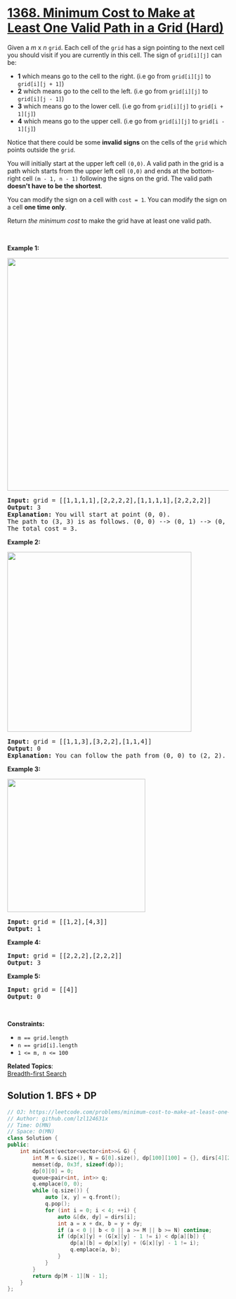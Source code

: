 # [1368. Minimum Cost to Make at Least One Valid Path in a Grid (Hard)](https://leetcode.com/problems/minimum-cost-to-make-at-least-one-valid-path-in-a-grid/)

Given a <em>m</em> x <em>n</em> <code>grid</code>. Each cell of the <code>grid</code> has a sign pointing to the next cell you should visit if you are currently in this cell. The sign of <code>grid[i][j]</code> can be:
<ul>
	<li><strong>1</strong> which means go to the cell to the right. (i.e go from <code>grid[i][j]</code> to <code>grid[i][j + 1]</code>)</li>
	<li><strong>2</strong> which means go to the cell to the left. (i.e go from <code>grid[i][j]</code> to <code>grid[i][j - 1]</code>)</li>
	<li><strong>3</strong> which means go to the lower cell. (i.e go from <code>grid[i][j]</code> to <code>grid[i + 1][j]</code>)</li>
	<li><strong>4</strong> which means go to the upper cell. (i.e go from <code>grid[i][j]</code> to <code>grid[i - 1][j]</code>)</li>
</ul>

<p>Notice&nbsp;that there could be some <strong>invalid signs</strong> on the cells of the <code>grid</code> which points outside the <code>grid</code>.</p>

<p>You will initially start at the upper left cell <code>(0,0)</code>. A valid path in the grid is a path which starts from the upper left&nbsp;cell <code>(0,0)</code> and ends at the bottom-right&nbsp;cell <code>(m - 1, n - 1)</code> following the signs on the grid. The valid path <strong>doesn't have to be the shortest</strong>.</p>

<p>You can modify the sign on a cell with <code>cost = 1</code>. You can modify the sign on a cell <strong>one time only</strong>.</p>

<p>Return <em>the minimum cost</em> to make the grid have at least one valid path.</p>

<p>&nbsp;</p>
<p><strong>Example 1:</strong></p>
<img alt="" src="https://assets.leetcode.com/uploads/2020/02/13/grid1.png" style="width: 542px; height: 528px;">
<pre><strong>Input:</strong> grid = [[1,1,1,1],[2,2,2,2],[1,1,1,1],[2,2,2,2]]
<strong>Output:</strong> 3
<strong>Explanation:</strong> You will start at point (0, 0).
The path to (3, 3) is as follows. (0, 0) --&gt; (0, 1) --&gt; (0, 2) --&gt; (0, 3) change the arrow to down with cost = 1 --&gt; (1, 3) --&gt; (1, 2) --&gt; (1, 1) --&gt; (1, 0) change the arrow to down with cost = 1 --&gt; (2, 0) --&gt; (2, 1) --&gt; (2, 2) --&gt; (2, 3) change the arrow to down with cost = 1 --&gt; (3, 3)
The total cost = 3.
</pre>

<p><strong>Example 2:</strong></p>
<img alt="" src="https://assets.leetcode.com/uploads/2020/02/13/grid2.png" style="width: 419px; height: 408px;">
<pre><strong>Input:</strong> grid = [[1,1,3],[3,2,2],[1,1,4]]
<strong>Output:</strong> 0
<strong>Explanation:</strong> You can follow the path from (0, 0) to (2, 2).
</pre>

<p><strong>Example 3:</strong></p>
<img alt="" src="https://assets.leetcode.com/uploads/2020/02/13/grid3.png" style="width: 314px; height: 302px;">
<pre><strong>Input:</strong> grid = [[1,2],[4,3]]
<strong>Output:</strong> 1
</pre>

<p><strong>Example 4:</strong></p>

<pre><strong>Input:</strong> grid = [[2,2,2],[2,2,2]]
<strong>Output:</strong> 3
</pre>

<p><strong>Example 5:</strong></p>

<pre><strong>Input:</strong> grid = [[4]]
<strong>Output:</strong> 0
</pre>

<p>&nbsp;</p>
<p><strong>Constraints:</strong></p>

<ul>
	<li><code>m == grid.length</code></li>
	<li><code>n == grid[i].length</code></li>
	<li><code>1 &lt;= m, n &lt;= 100</code></li>
</ul>


**Related Topics**:  
[Breadth-first Search](https://leetcode.com/tag/breadth-first-search/)

## Solution 1. BFS + DP

```cpp
// OJ: https://leetcode.com/problems/minimum-cost-to-make-at-least-one-valid-path-in-a-grid/
// Author: github.com/lzl124631x
// Time: O(MN)
// Space: O(MN)
class Solution {
public:
    int minCost(vector<vector<int>>& G) {
        int M = G.size(), N = G[0].size(), dp[100][100] = {}, dirs[4][2] = {{0,1},{0,-1},{1,0},{-1,0}};
        memset(dp, 0x3f, sizeof(dp));
        dp[0][0] = 0;
        queue<pair<int, int>> q;
        q.emplace(0, 0);
        while (q.size()) {
            auto [x, y] = q.front();
            q.pop();
            for (int i = 0; i < 4; ++i) {
                auto &[dx, dy] = dirs[i];
                int a = x + dx, b = y + dy;
                if (a < 0 || b < 0 || a >= M || b >= N) continue;
                if (dp[x][y] + (G[x][y] - 1 != i) < dp[a][b]) {
                    dp[a][b] = dp[x][y] + (G[x][y] - 1 != i);
                    q.emplace(a, b);
                }
            }
        }
        return dp[M - 1][N - 1];
    }
};
```